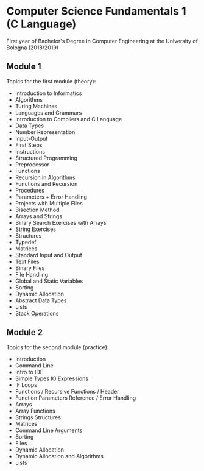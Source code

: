 # Computer Science Fundamentals 1 (C Language)
First year of Bachelor's Degree in Computer Engineering at the University of Bologna (2018/2019)

## Module 1
Topics for the first module (theory):

- Introduction to Informatics
- Algorithms
- Turing Machines
- Languages and Grammars
- Introduction to Compilers and C Language
- Data Types
- Number Representation
- Input-Output
- First Steps
- Instructions
- Structured Programming
- Preprocessor
- Functions
- Recursion in Algorithms
- Functions and Recursion
- Procedures
- Parameters + Error Handling
- Projects with Multiple Files
- Bisection Method
- Arrays and Strings
- Binary Search Exercises with Arrays
- String Exercises
- Structures
- Typedef
- Matrices
- Standard Input and Output
- Text Files
- Binary Files
- File Handling
- Global and Static Variables
- Sorting
- Dynamic Allocation
- Abstract Data Types
- Lists
- Stack Operations

## Module 2
Topics for the second module (practice):

- Introduction
- Command Line
- Intro to IDE
- Simple Types IO Expressions
- IF Loops
- Functions / Recursive Functions / Header
- Function Parameters Reference / Error Handling
- Arrays
- Array Functions
- Strings Structures
- Matrices
- Command Line Arguments
- Sorting
- Files
- Dynamic Allocation
- Dynamic Allocation and Algorithms
- Lists



